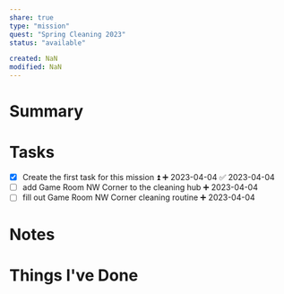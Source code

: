```yaml
---
share: true
type: "mission"
quest: "Spring Cleaning 2023"
status: "available"

created: NaN 
modified: NaN
---
```

 
# Summary

# Tasks
- [x] Create the first task for this mission ⏫ ➕ 2023-04-04 ✅ 2023-04-04
- [ ] add Game Room NW Corner to the cleaning hub ➕ 2023-04-04 
- [ ] fill out Game Room NW Corner cleaning routine ➕ 2023-04-04
# Notes

# Things I've Done